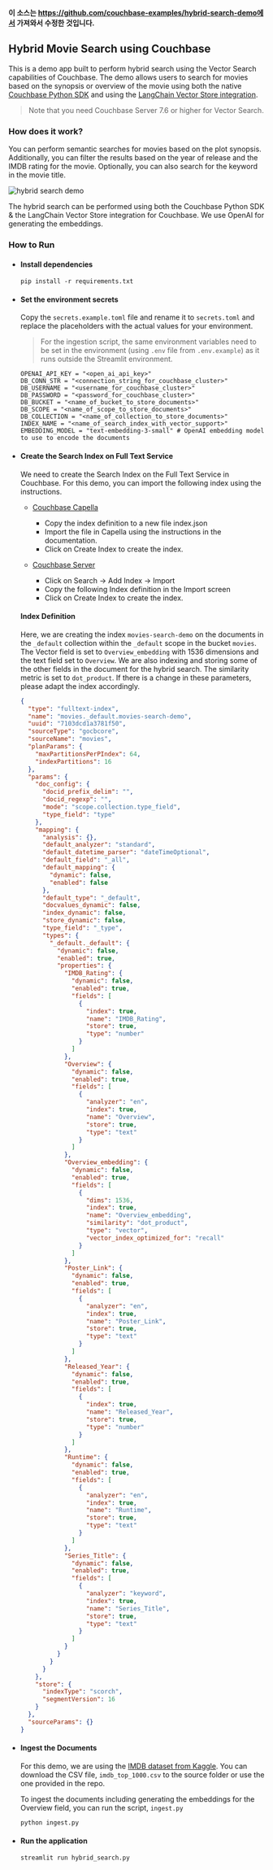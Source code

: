 **이 소스는 https://github.com/couchbase-examples/hybrid-search-demo에서 가져와서 수정한 것입니다.**

## Hybrid Movie Search using Couchbase

This is a demo app built to perform hybrid search using the Vector Search capabilities of Couchbase. The demo allows users to search for movies based on the synopsis or overview of the movie using both the native [Couchbase Python SDK](https://docs.couchbase.com/python-sdk/current/howtos/full-text-searching-with-sdk.html) and using the [LangChain Vector Store integration](https://python.langchain.com/docs/integrations/vectorstores/couchbase/).

> Note that you need Couchbase Server 7.6 or higher for Vector Search.

### How does it work?

You can perform semantic searches for movies based on the plot synopsis. Additionally, you can filter the results based on the year of release and the IMDB rating for the movie. Optionally, you can also search for the keyword in the movie title.

![hybrid search demo](result/hybrid_search_demo.png)

The hybrid search can be performed using both the Couchbase Python SDK & the LangChain Vector Store integration for Couchbase. We use OpenAI for generating the embeddings.

### How to Run

- #### Install dependencies

  `pip install -r requirements.txt`

- #### Set the environment secrets

  Copy the `secrets.example.toml` file and rename it to `secrets.toml` and replace the placeholders with the actual values for your environment.

  > For the ingestion script, the same environment variables need to be set in the environment (using `.env` file from `.env.example`) as it runs outside the Streamlit environment.

  ```
  OPENAI_API_KEY = "<open_ai_api_key>"
  DB_CONN_STR = "<connection_string_for_couchbase_cluster>"
  DB_USERNAME = "<username_for_couchbase_cluster>"
  DB_PASSWORD = "<password_for_couchbase_cluster>"
  DB_BUCKET = "<name_of_bucket_to_store_documents>"
  DB_SCOPE = "<name_of_scope_to_store_documents>"
  DB_COLLECTION = "<name_of_collection_to_store_documents>"
  INDEX_NAME = "<name_of_search_index_with_vector_support>"
  EMBEDDING_MODEL = "text-embedding-3-small" # OpenAI embedding model to use to encode the documents
  ```

- #### Create the Search Index on Full Text Service

  We need to create the Search Index on the Full Text Service in Couchbase. For this demo, you can import the following index using the instructions.

  - [Couchbase Capella](https://docs.couchbase.com/cloud/search/import-search-index.html)

    - Copy the index definition to a new file index.json
    - Import the file in Capella using the instructions in the documentation.
    - Click on Create Index to create the index.

  - [Couchbase Server](https://docs.couchbase.com/server/current/search/import-search-index.html)

    - Click on Search -> Add Index -> Import
    - Copy the following Index definition in the Import screen
    - Click on Create Index to create the index.

  #### Index Definition

  Here, we are creating the index `movies-search-demo` on the documents in the `_default` collection within the `_default` scope in the bucket `movies`. The Vector field is set to `Overview_embedding` with 1536 dimensions and the text field set to `Overview`. We are also indexing and storing some of the other fields in the document for the hybrid search. The similarity metric is set to `dot_product`. If there is a change in these parameters, please adapt the index accordingly.

  ```json
  {
    "type": "fulltext-index",
    "name": "movies._default.movies-search-demo",
    "uuid": "7103dcd1a3781f50",
    "sourceType": "gocbcore",
    "sourceName": "movies",
    "planParams": {
      "maxPartitionsPerPIndex": 64,
      "indexPartitions": 16
    },
    "params": {
      "doc_config": {
        "docid_prefix_delim": "",
        "docid_regexp": "",
        "mode": "scope.collection.type_field",
        "type_field": "type"
      },
      "mapping": {
        "analysis": {},
        "default_analyzer": "standard",
        "default_datetime_parser": "dateTimeOptional",
        "default_field": "_all",
        "default_mapping": {
          "dynamic": false,
          "enabled": false
        },
        "default_type": "_default",
        "docvalues_dynamic": false,
        "index_dynamic": false,
        "store_dynamic": false,
        "type_field": "_type",
        "types": {
          "_default._default": {
            "dynamic": false,
            "enabled": true,
            "properties": {
              "IMDB_Rating": {
                "dynamic": false,
                "enabled": true,
                "fields": [
                  {
                    "index": true,
                    "name": "IMDB_Rating",
                    "store": true,
                    "type": "number"
                  }
                ]
              },
              "Overview": {
                "dynamic": false,
                "enabled": true,
                "fields": [
                  {
                    "analyzer": "en",
                    "index": true,
                    "name": "Overview",
                    "store": true,
                    "type": "text"
                  }
                ]
              },
              "Overview_embedding": {
                "dynamic": false,
                "enabled": true,
                "fields": [
                  {
                    "dims": 1536,
                    "index": true,
                    "name": "Overview_embedding",
                    "similarity": "dot_product",
                    "type": "vector",
                    "vector_index_optimized_for": "recall"
                  }
                ]
              },
              "Poster_Link": {
                "dynamic": false,
                "enabled": true,
                "fields": [
                  {
                    "analyzer": "en",
                    "index": true,
                    "name": "Poster_Link",
                    "store": true,
                    "type": "text"
                  }
                ]
              },
              "Released_Year": {
                "dynamic": false,
                "enabled": true,
                "fields": [
                  {
                    "index": true,
                    "name": "Released_Year",
                    "store": true,
                    "type": "number"
                  }
                ]
              },
              "Runtime": {
                "dynamic": false,
                "enabled": true,
                "fields": [
                  {
                    "analyzer": "en",
                    "index": true,
                    "name": "Runtime",
                    "store": true,
                    "type": "text"
                  }
                ]
              },
              "Series_Title": {
                "dynamic": false,
                "enabled": true,
                "fields": [
                  {
                    "analyzer": "keyword",
                    "index": true,
                    "name": "Series_Title",
                    "store": true,
                    "type": "text"
                  }
                ]
              }
            }
          }
        }
      },
      "store": {
        "indexType": "scorch",
        "segmentVersion": 16
      }
    },
    "sourceParams": {}
  }
  ```

- #### Ingest the Documents

  For this demo, we are using the [IMDB dataset from Kaggle](https://www.kaggle.com/datasets/harshitshankhdhar/imdb-dataset-of-top-1000-movies-and-tv-shows). You can download the CSV file, `imdb_top_1000.csv` to the source folder or use the one provided in the repo.

  To ingest the documents including generating the embeddings for the Overview field, you can run the script, `ingest.py`

  `python ingest.py`

- #### Run the application

  `streamlit run hybrid_search.py`
